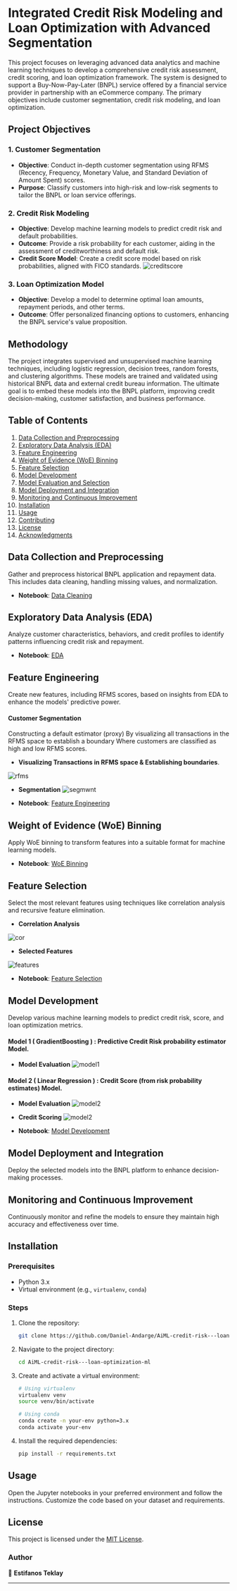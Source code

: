 # Integrated Credit Risk Modeling and Loan Optimization with Advanced Segmentation
This project focuses on leveraging advanced data analytics and machine learning techniques to develop a comprehensive credit risk assessment, credit scoring, and loan optimization framework. The system is designed to support a Buy-Now-Pay-Later (BNPL) service offered by a financial service provider in partnership with an eCommerce company. The primary objectives include customer segmentation, credit risk modeling, and loan optimization.

## Project Objectives

### 1. Customer Segmentation
- **Objective**: Conduct in-depth customer segmentation using RFMS (Recency, Frequency, Monetary Value, and Standard Deviation of Amount Spent) scores.
- **Purpose**: Classify customers into high-risk and low-risk segments to tailor the BNPL or loan service offerings.

### 2. Credit Risk Modeling
- **Objective**: Develop machine learning models to predict credit risk and default probabilities.
- **Outcome**: Provide a risk probability for each customer, aiding in the assessment of creditworthiness and default risk.
- **Credit Score Model**: Create a credit score model based on risk probabilities, aligned with FICO standards.
  ![creditscore](https://github.com/EstifnosTeklayBati-Bank/blob/main/assets/FICO_Score.png)

### 3. Loan Optimization Model
- **Objective**: Develop a model to determine optimal loan amounts, repayment periods, and other terms.
- **Outcome**: Offer personalized financing options to customers, enhancing the BNPL service's value proposition.

## Methodology

The project integrates supervised and unsupervised machine learning techniques, including logistic regression, decision trees, random forests, and clustering algorithms. These models are trained and validated using historical BNPL data and external credit bureau information. The ultimate goal is to embed these models into the BNPL platform, improving credit decision-making, customer satisfaction, and business performance.

## Table of Contents

1. [Data Collection and Preprocessing](#data-collection-and-preprocessing)
2. [Exploratory Data Analysis (EDA)](#exploratory-data-analysis-eda)
3. [Feature Engineering](#feature-engineering)
4. [Weight of Evidence (WoE) Binning](#weight-of-evidence-woe-binning)
5. [Feature Selection](#feature-selection)
6. [Model Development](#model-development)
7. [Model Evaluation and Selection](#model-evaluation-and-selection)
8. [Model Deployment and Integration](#model-deployment-and-integration)
9. [Monitoring and Continuous Improvement](#monitoring-and-continuous-improvement)
10. [Installation](#installation)
11. [Usage](#usage)
12. [Contributing](#contributing)
13. [License](#license)
14. [Acknowledgments](#acknowledgments)

## Data Collection and Preprocessing

Gather and preprocess historical BNPL application and repayment data. This includes data cleaning, handling missing values, and normalization.

- **Notebook**: [Data Cleaning](https://github.com/EstifanosTeklay/Bati-Bank/blob/main/notebooks/data_cleaning.ipynb)

## Exploratory Data Analysis (EDA)

Analyze customer characteristics, behaviors, and credit profiles to identify patterns influencing credit risk and repayment.

- **Notebook**: [EDA](https://github.com/EstifanosTeklay/Bati-BankAiML-credit-risk---loan-optimization-ml/blob/main/notebooks/eda.ipynb)

## Feature Engineering

Create new features, including RFMS scores, based on insights from EDA to enhance the models' predictive power.

#### Customer Segmentation
Constructing a default estimator (proxy) By visualizing all transactions in the RFMS space to establish a boundary Where customers are classified as high and low RFMS scores.

- **Visualizing Transactions in RFMS space & Establishing boundaries**.

![rfms](https://github.com/EstifanosTeklay/Bati-Bank/blob/main/assets/rfms_space.png)

- **Segmentation** 
![segmwnt](https://github.com/EstifanosTeklay/Bati-Bank/blob/main/assets/classfication.png)

- **Notebook**: [Feature Engineering](https://github.com/EstifanosTeklay/Bati-Bank/blob/main/notebooks/feature_engineering.ipynb)

## Weight of Evidence (WoE) Binning

Apply WoE binning to transform features into a suitable format for machine learning models.

- **Notebook**: [WoE Binning](https://github.com/EstifanosTeklay/Bati-Bank/blob/main/notebooks/feature_engineering.ipynb)

## Feature Selection

Select the most relevant features using techniques like correlation analysis and recursive feature elimination.

- **Correlation Analysis** 

![cor](https://github.com/EstifanosTeklay/Bati-Bank/blob/main/assets/correlation.png)

- **Selected Features** 

![features](https://github.comEstifanosTeklay/Bati-Bank/blob/main/assets/selected_features.png)

- **Notebook**: [Feature Selection](https://github.com/EstifanosTeklay/Bati-Bank/blob/main/notebooks/feature_engineering.ipynb)

## Model Development

Develop various machine learning models to predict credit risk, score, and loan optimization metrics.

#### Model 1 ( GradientBoosting ) : Predictive Credit Risk probability estimator Model.
- **Model Evaluation**
![model1](https://github.com/EstifanosTeklay/Bati-Bank/blob/main/assets/ROC-Curve.png)
    
#### Model 2 ( Linear Regression ) : Credit Score (from risk probability estimates) Model.
- **Model Evaluation**
![model2](https://github.comEstifanosTeklayBati-Bank/blob/main/assets/actual_prediction.png)

- **Credit Scoring**
![model2](https://github.com/EstifanosTeklay/Bati-Bank/blob/main/assets/creditScore.png)

- **Notebook**: [Model Development](https://github.com/EstifanosTeklay/Bati-Bankl/blob/main/notebooks/model_building.ipynb)


## Model Deployment and Integration

Deploy the selected models into the BNPL platform to enhance decision-making processes.

## Monitoring and Continuous Improvement

Continuously monitor and refine the models to ensure they maintain high accuracy and effectiveness over time.

## Installation

### Prerequisites
- Python 3.x
- Virtual environment (e.g., `virtualenv`, `conda`)

### Steps
1. Clone the repository:
   ```bash
   git clone https://github.com/Daniel-Andarge/AiML-credit-risk---loan-optimization-ml.git
   ```

2. Navigate to the project directory:
   ```bash
   cd AiML-credit-risk---loan-optimization-ml
   ```

3. Create and activate a virtual environment:
   ```bash
   # Using virtualenv
   virtualenv venv
   source venv/bin/activate

   # Using conda
   conda create -n your-env python=3.x
   conda activate your-env
   ```

4. Install the required dependencies:
   ```bash
   pip install -r requirements.txt
   ```

## Usage

Open the Jupyter notebooks in your preferred environment and follow the instructions. Customize the code based on your dataset and requirements.
## License

This project is licensed under the [MIT License](LICENSE).


### Author

👤 **Estifanos Teklay**

---


